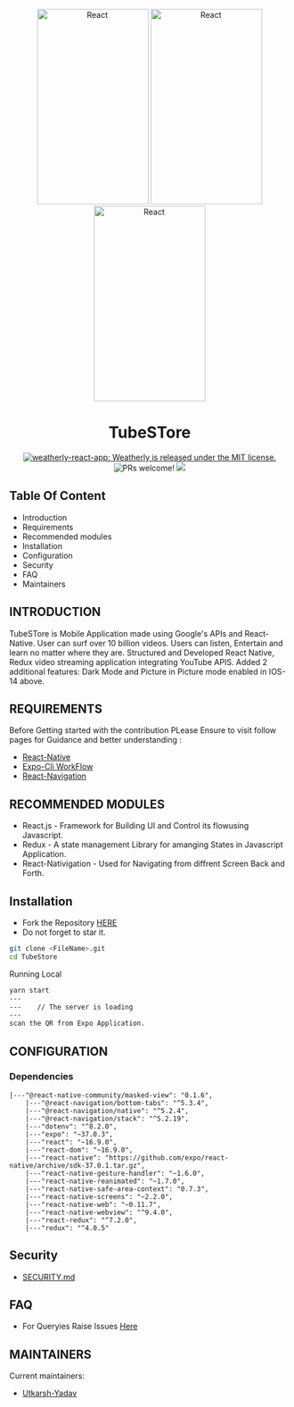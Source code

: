 <p align="center">
     <img alt="React" height="350" width="200" src="https://raw.githubusercontent.com/Uyadav207/TubeStore/master/ezgif.com-video-to-gif(1).gif"/>
    <img alt="React" height="350" width="200" src="https://raw.githubusercontent.com/Uyadav207/TubeStore/master/ezgif.com-video-to-gif(2).gif"/>
    <img alt="React" height="350" width="200" src="https://raw.githubusercontent.com/Uyadav207/TubeStore/master/ezgif.com-video-to-gif.gif"/>
</p>
<h1 align="center">
  TubeSTore
</h1>

<p align="center">
  <a href="https://github.com/Uyadav207/TubeStore/blob/master/LICENSE">
    <img src="https://img.shields.io/badge/license-MIT-blue.svg" alt="weatherly-react-app: Weatherly is released under the MIT license." />
  </a>
  <img src="https://img.shields.io/badge/PRs-welcome-brightgreen.svg" alt="PRs welcome!" />
  <img src="https://img.shields.io/github/followers/Uyadav207?label=Follow&style=social"/>
</p>

Table Of Content
---------------------

 * Introduction
 * Requirements
 * Recommended modules
 * Installation
 * Configuration
 * Security
 * FAQ
 * Maintainers
 
INTRODUCTION
------------

TubeSTore is Mobile Application made using Google's APIs and React-Native. User can surf over 10 billion videos. Users can listen, Entertain and learn no matter where they are. Structured and Developed React Native, Redux video streaming application integrating YouTube APIS. Added 2 additional features: Dark Mode and Picture in Picture mode enabled in IOS-14 above.
   
REQUIREMENTS
------------
Before Getting started with the contribution PLease Ensure to visit follow pages for Guidance and better understanding :

- [React-Native](https://reactnative.dev/)
- [Expo-Cli WorkFlow](https://docs.expo.io/workflow/expo-cli/)
- [React-Navigation](https://reactnavigation.org/docs/getting-started) 

RECOMMENDED MODULES
-------------------

 * React.js - Framework for Building UI and Control its flowusing Javascript.
 * Redux - A state management Library for amanging States in Javascript Application.
 * React-Nativigation - Used for Navigating from diffrent Screen Back and Forth.
   
Installation
------------

- Fork the Repository [HERE](https://github.com/Uyadav207/TubeStore)
- Do not forget to star it.

```bash
git clone <FileName>.git 
cd TubeStore
```
Running Local

```bash
yarn start
---
---    // The server is loading
---
scan the QR from Expo Application.
```
   
CONFIGURATION
-------------
### Dependencies

```
|---"@react-native-community/masked-view": "0.1.6",
    |---"@react-navigation/bottom-tabs": "^5.3.4",
    |---"@react-navigation/native": "^5.2.4",
    |---"@react-navigation/stack": "^5.2.19",
    |---"dotenv": "^8.2.0",
    |---"expo": "~37.0.3",
    |---"react": "~16.9.0",
    |---"react-dom": "~16.9.0",
    |---"react-native": "https://github.com/expo/react-native/archive/sdk-37.0.1.tar.gz",
    |---"react-native-gesture-handler": "~1.6.0",
    |---"react-native-reanimated": "~1.7.0",
    |---"react-native-safe-area-context": "0.7.3",
    |---"react-native-screens": "~2.2.0",
    |---"react-native-web": "~0.11.7",
    |---"react-native-webview": "^9.4.0",
    |---"react-redux": "^7.2.0",
    |---"redux": "^4.0.5"
```

Security
---------

- [SECURITY.md](https://github.com/Uyadav207/TubeStore/blob/master/SECURITY.md) 

FAQ
---

- For Queryies Raise Issues [Here](https://github.com/Uyadav207/TubeStore/issues)
   
   
MAINTAINERS
-----------

Current maintainers:

 * [Utkarsh-Yadav](https://github.com/Uyadav207)

